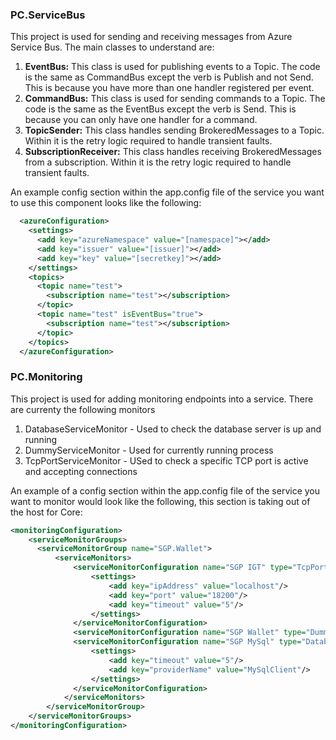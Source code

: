 ### PC.ServiceBus

This project is used for sending and receiving messages from Azure Service Bus. The main classes to understand are:

1. **EventBus:**
    This class is used for publishing events to a Topic. The code is the same as CommandBus except the verb is Publish and not Send.
    This is because you have more than one handler registered per event.
2. **CommandBus:**
    This class is used for sending commands to a Topic. The code is the same as the EventBus except the verb is Send.
    This is because you can only have one handler for a command.
3. **TopicSender:**
    This class handles sending BrokeredMessages to a Topic. Within it is the retry logic required to handle transient faults.
4. **SubscriptionReceiver:**
    This class handles receiving BrokeredMessages from a subscription. Within it is the retry logic required to handle transient faults.

An example config section within the app.config file of the service you want to use this component looks like the following:

```xml
  <azureConfiguration>
    <settings>
      <add key="azureNamespace" value="[namespace]"></add>
      <add key="issuer" value="[issuer]"></add>
      <add key="key" value="[secretkey]"></add>
    </settings>
    <topics>
      <topic name="test">
        <subscription name="test"></subscription>
      </topic>
      <topic name="test" isEventBus="true">
        <subscription name="test"></subscription>
      </topic>      
    </topics>
  </azureConfiguration>
```

### PC.Monitoring

This project is used for adding monitoring endpoints into a service. There are currenty the following monitors

1. DatabaseServiceMonitor - Used to check the database server is up and running
2. DummyServiceMonitor - Used for currently running process
3. TcpPortServiceMonitor - USed to check a specific TCP port is active and accepting connections


An example of a config section within the app.config file of the service you want to monitor would look like the following,
this section is taking out of the host for Core:

```xml
<monitoringConfiguration>
    <serviceMonitorGroups>
      <serviceMonitorGroup name="SGP.Wallet">
          <serviceMonitors>    
              <serviceMonitorConfiguration name="SGP IGT" type="TcpPortServiceMonitor">
                  <settings>
                      <add key="ipAddress" value="localhost"/>
                      <add key="port" value="18200"/>
                      <add key="timeout" value="5"/>
                  </settings>
              </serviceMonitorConfiguration>
              <serviceMonitorConfiguration name="SGP Wallet" type="DummyServiceMonitor"/>
              <serviceMonitorConfiguration name="SGP MySql" type="DatabaseServiceMonitor">
                  <settings>
                      <add key="timeout" value="5"/>
                      <add key="providerName" value="MySqlClient"/>
                  </settings>
              </serviceMonitorConfiguration>
            </serviceMonitors>
        </serviceMonitorGroup>
    </serviceMonitorGroups>
</monitoringConfiguration>
```
